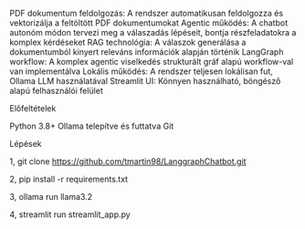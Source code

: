 PDF dokumentum feldolgozás: A rendszer automatikusan feldolgozza és vektorizálja a feltöltött PDF dokumentumokat
Agentic működés: A chatbot autonóm módon tervezi meg a válaszadás lépéseit, bontja részfeladatokra a komplex kérdéseket
RAG technológia: A válaszok generálása a dokumentumból kinyert releváns információk alapján történik
LangGraph workflow: A komplex agentic viselkedés strukturált gráf alapú workflow-val van implementálva
Lokális működés: A rendszer teljesen lokálisan fut, Ollama LLM használatával
Streamlit UI: Könnyen használható, böngésző alapú felhasználói felület

Előfeltételek

Python 3.8+
Ollama telepítve és futtatva
Git

Lépések

1,
  git clone https://github.com/tmartin98/LanggraphChatbot.git

2,
  pip install -r requirements.txt

3,
  ollama run llama3.2

4,
  streamlit run streamlit_app.py
